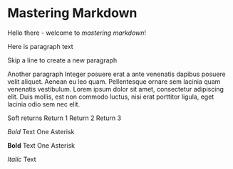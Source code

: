 # Mastering Markdown

Hello there - welcome to _mastering markdown_!

Here is paragraph text

Skip a line to create a new paragraph

Another paragraph Integer posuere erat a ante venenatis dapibus posuere velit aliquet. Aenean eu leo quam. Pellentesque ornare sem lacinia quam venenatis vestibulum. Lorem ipsum dolor sit amet, consectetur adipiscing elit. Duis mollis, est non commodo luctus, nisi erat porttitor ligula, eget lacinia odio sem nec elit.

Soft returns
Return 1
Return 2
Return 3

*Bold* Text One Asterisk

**Bold** Text One Asterisk

_Italic_ Text